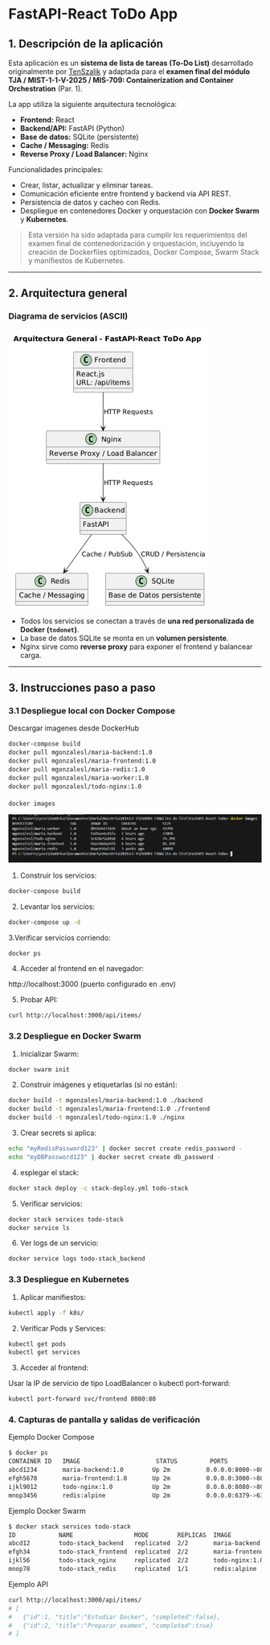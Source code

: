# FastAPI-React ToDo App

## 1. Descripción de la aplicación

Esta aplicación es un **sistema de lista de tareas (To-Do List)** desarrollado originalmente por [TenSzalik](https://github.com/TenSzalik/FastAPI-React-ToDo) y adaptada para el **examen final del módulo TJA / MIST-1-1-V-2025 / MIS-709: Containerization and Container Orchestration** (Par. 1).

La app utiliza la siguiente arquitectura tecnológica:

- **Frontend:** React
- **Backend/API:** FastAPI (Python)
- **Base de datos:** SQLite (persistente)
- **Cache / Messaging:** Redis
- **Reverse Proxy / Load Balancer:** Nginx

Funcionalidades principales:

- Crear, listar, actualizar y eliminar tareas.
- Comunicación eficiente entre frontend y backend vía API REST.
- Persistencia de datos y cacheo con Redis.
- Despliegue en contenedores Docker y orquestación con **Docker Swarm** y **Kubernetes**.

> Esta versión ha sido adaptada para cumplir los requerimientos del examen final de contenedorización y orquestación, incluyendo la creación de Dockerfiles optimizados, Docker Compose, Swarm Stack y manifiestos de Kubernetes.

---

## 2. Arquitectura general

### **Diagrama de servicios (ASCII)**
![Arquitectura general](images/arquitectura.png)


- Todos los servicios se conectan a través de **una red personalizada de Docker (`todonet`)**.
- La base de datos SQLite se monta en un **volumen persistente**.
- Nginx sirve como **reverse proxy** para exponer el frontend y balancear carga.

---

## 3. Instrucciones paso a paso

### **3.1 Despliegue local con Docker Compose**
Descargar imagenes desde DockerHub
```bash
docker-compose build
docker pull mgonzalesl/maria-backend:1.0
docker pull mgonzalesl/maria-frontend:1.0
docker pull mgonzalesl/maria-redis:1.0
docker pull mgonzalesl/maria-worker:1.0
docker pull mgonzalesl/todo-nginx:1.0

docker images
```
![Listado de imagenes](images/lista-imagenes.png)

1. Construir los servicios:
```bash
docker-compose build
```

2. Levantar los servicios: 
```bash
docker-compose up -d
```

3.Verificar servicios corriendo:
```bash
docker ps
```

4. Acceder al frontend en el navegador:

http://localhost:3000 (puerto configurado en .env)

5. Probar API:
```bash
curl http://localhost:3000/api/items/
```

### **3.2 Despliegue en Docker Swarm**
1. Inicializar Swarm:
```bash
docker swarm init
```

2. Construir imágenes y etiquetarlas (si no están):
```bash
docker build -t mgonzalesl/maria-backend:1.0 ./backend
docker build -t mgonzalesl/maria-frontend:1.0 ./frontend
docker build -t mgonzalesl/todo-nginx:1.0 ./nginx
```

3. Crear secrets si aplica:
```bash
echo "myRedisPassword123" | docker secret create redis_password -
echo "myDBPassword123" | docker secret create db_password -
```

4. esplegar el stack:
```bash
docker stack deploy -c stack-deploy.yml todo-stack
```

5. Verificar servicios:
```bash
docker stack services todo-stack
docker service ls
```

6. Ver logs de un servicio:
```bash
docker service logs todo-stack_backend
```

### **3.3 Despliegue en Kubernetes**

1. Aplicar manifiestos:
```bash
kubectl apply -f k8s/
```

2. Verificar Pods y Services:
```bash
kubectl get pods
kubectl get services
```

3. Acceder al frontend:

Usar la IP de servicio de tipo LoadBalancer o kubectl port-forward:
```bash
kubectl port-forward svc/frontend 8080:80
```
### **4. Capturas de pantalla y salidas de verificación**
Ejemplo Docker Compose
```bash
$ docker ps
CONTAINER ID   IMAGE                     STATUS         PORTS
abcd1234       maria-backend:1.0        Up 2m          0.0.0.0:8000->8000/tcp
efgh5678       maria-frontend:1.0       Up 2m          0.0.0.0:3000->80/tcp
ijkl9012       todo-nginx:1.0           Up 2m          0.0.0.0:8080->80/tcp
mnop3456       redis:alpine             Up 2m          0.0.0.0:6379->6379/tcp
```

Ejemplo Docker Swarm
```bash
$ docker stack services todo-stack
ID            NAME                 MODE        REPLICAS  IMAGE
abcd12        todo-stack_backend   replicated  2/2       maria-backend:1.0
efgh34        todo-stack_frontend  replicated  2/2       maria-frontend:1.0
ijkl56        todo-stack_nginx     replicated  2/2       todo-nginx:1.0
mnop78        todo-stack_redis     replicated  1/1       redis:alpine
```

Ejemplo API
```bash
curl http://localhost:3000/api/items/
# [
#   {"id":1, "title":"Estudiar Docker", "completed":false},
#   {"id":2, "title":"Preparar examen", "completed":true}
# ]
```

